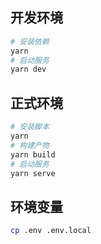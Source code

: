 ## 开发环境

```sh
# 安装依赖
yarn
# 启动服务
yarn dev
```

## 正式环境

```sh
# 安装脚本
yarn
# 构建产物
yarn build
# 启动服务
yarn serve
```

## 环境变量

```sh
cp .env .env.local
```
